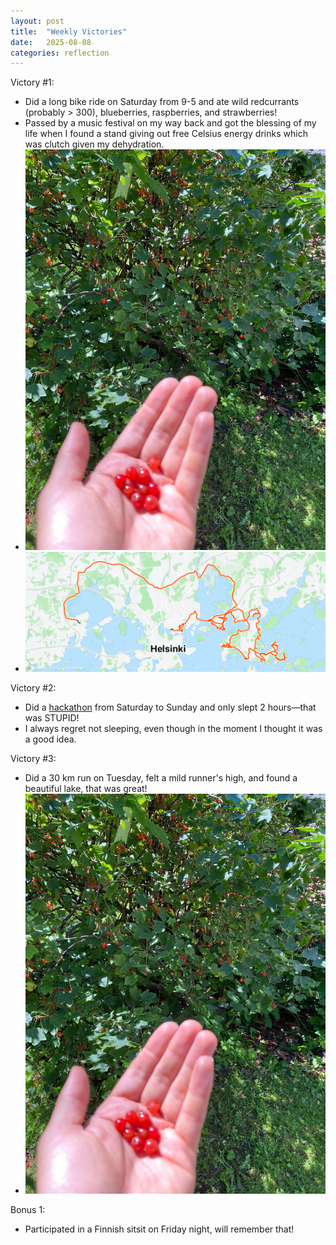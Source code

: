 ```yaml
---
layout: post
title:  "Weekly Victories"
date:   2025-08-08
categories: reflection
---
```


Victory #1:
- Did a long bike ride on Saturday from 9-5 and ate wild redcurrants (probably > 300), blueberries, raspberries, and strawberries!
- Passed by a music festival on my way back and got the blessing of my life when I found a stand giving out free Celsius energy drinks which was clutch given my dehydration.
- ![](/imgs/2025-08-08-weekly-victories/berries.jpeg)
- ![](/imgs/2025-08-08-weekly-victories/strava.png)

Victory #2:
- Did a [hackathon](https://x.com/neuralkian/status/1952050363252818082) from Saturday to Sunday and only slept 2 hours—that was STUPID!
- I always regret not sleeping, even though in the moment I thought it was a good idea.

Victory #3:
- Did a 30 km run on Tuesday, felt a mild runner's high, and found a beautiful lake, that was great!
- ![](/imgs/2025-08-08-weekly-victories/berries.jpeg)

Bonus 1:
- Participated in a Finnish sitsit on Friday night, will remember that!